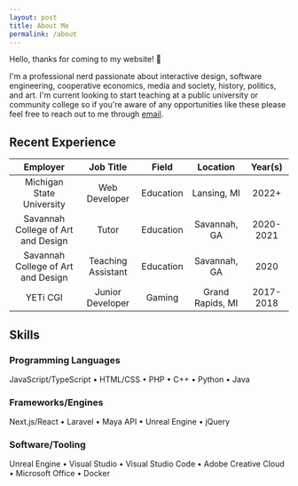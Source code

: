 ```yaml
---
layout: post
title: About Me
permalink: /about
---
```


Hello, thanks for coming to my website! 👋

I'm a professional nerd passionate about interactive design, software engineering, cooperative economics, media and society, history, politics, and art. I'm current looking to start teaching at a public university or community college so if you're aware of any opportunities like these please feel free to reach out to me through [email](mailto:devon@buddydude.dev).

## Recent Experience

|              Employer              |      Job Title     |   Field   |     Location     |  Year(s)  |
|:----------------------------------:|:------------------:|:---------:|:----------------:|:---------:|
|      Michigan State University     |    Web Developer   | Education |    Lansing, MI   |   2022+   |
| Savannah College of Art and Design |        Tutor       | Education |   Savannah, GA   | 2020-2021 |
| Savannah College of Art and Design | Teaching Assistant | Education |   Savannah, GA   |    2020   |
|              YETi CGI              |  Junior Developer  |  Gaming   | Grand Rapids, MI | 2017-2018 |

## Skills

### Programming Languages

JavaScript/TypeScript • HTML/CSS • PHP • C++ • Python • Java

### Frameworks/Engines

Next.js/React • Laravel • Maya API • Unreal Engine • jQuery

### Software/Tooling

Unreal Engine • Visual Studio • Visual Studio Code • Adobe Creative Cloud • Microsoft Office • Docker